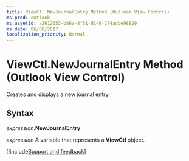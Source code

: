 ```yaml
---
title: ViewCtl.NewJournalEntry Method (Outlook View Control)
ms.prod: outlook
ms.assetid: a3612653-b86a-8f51-d146-274acbe98820
ms.date: 06/08/2017
localization_priority: Normal
---
```



# ViewCtl.NewJournalEntry Method (Outlook View Control)

Creates and displays a new journal entry.


## Syntax

_expression_.**NewJournalEntry**

_expression_ A variable that represents a  **ViewCtl** object.

[!include[Support and feedback](~/includes/feedback-boilerplate.md)]